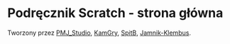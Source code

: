 
# Podręcznik Scratch - strona główna
Tworzony przez
[PMJ_Studio](https://scratch.mit.edu/users/PMJ_Studio),
[KamGry](https://scratch.mit.edu/users/KamGry),
[SpitB](https://scratch.mit.edu/users/SpitB),
[Jamnik-Klembus](https://scratch.mit.edu/users/Jamnik-Klembus).
